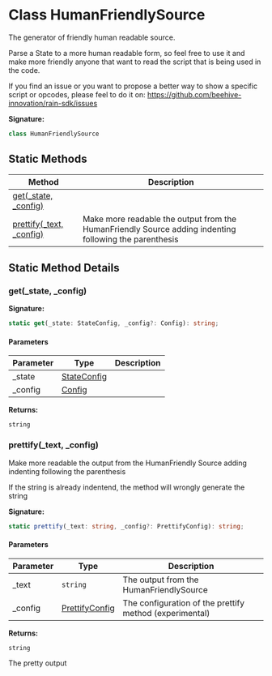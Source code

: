 
# Class HumanFriendlySource

The generator of friendly human readable source.

Parse a State to a more human readable form, so feel free to use it and make more friendly anyone that want to read the script that is being used in the code.

If you find an issue or you want to propose a better way to show a specific script or opcodes, please feel to do it on: https://github.com/beehive-innovation/rain-sdk/issues

<b>Signature:</b>

```typescript
class HumanFriendlySource 
```

## Static Methods

|  Method | Description |
|  --- | --- |
|  [get(\_state, \_config)](./humanfriendlysource.md#get-method-static-1) |  |
|  [prettify(\_text, \_config)](./humanfriendlysource.md#prettify-method-static-1) | Make more readable the output from the HumanFriendly Source adding indenting following the parenthesis |

## Static Method Details

<a id="get-method-static-1"></a>

### get(\_state, \_config)

<b>Signature:</b>

```typescript
static get(_state: StateConfig, _config?: Config): string;
```

#### Parameters

|  Parameter | Type | Description |
|  --- | --- | --- |
|  \_state | [StateConfig](../interfaces/stateconfig.md) |  |
|  \_config | [Config](../types/config.md) |  |

<b>Returns:</b>

`string`

<a id="prettify-method-static-1"></a>

### prettify(\_text, \_config)

Make more readable the output from the HumanFriendly Source adding indenting following the parenthesis

If the string is already indentend, the method will wrongly generate the string

<b>Signature:</b>

```typescript
static prettify(_text: string, _config?: PrettifyConfig): string;
```

#### Parameters

|  Parameter | Type | Description |
|  --- | --- | --- |
|  \_text | `string` | The output from the HumanFriendlySource |
|  \_config | [PrettifyConfig](../types/prettifyconfig.md) | The configuration of the prettify method (experimental) |

<b>Returns:</b>

`string`

The pretty output


